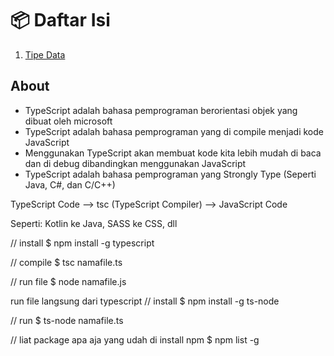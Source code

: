 # 📦 Daftar Isi

1. [Tipe Data](./1.ts)

## About

- TypeScript adalah bahasa pemprograman berorientasi objek yang dibuat oleh microsoft
- TypeScript adalah bahasa pemprograman yang di compile menjadi kode JavaScript
- Menggunakan TypeScript akan membuat kode kita lebih mudah di baca dan di debug dibandingkan menggunakan JavaScript
- TypeScript adalah bahasa pemprograman yang Strongly Type (Seperti Java, C#, dan C/C++)

TypeScript Code --> tsc (TypeScript Compiler) --> JavaScript Code

Seperti: Kotlin ke Java, SASS ke CSS, dll

// install
$ npm install -g typescript

// compile
$ tsc namafile.ts

// run file
$ node namafile.js

run file langsung dari typescript
// install
$ npm install -g ts-node

// run
$ ts-node namafile.ts

// liat package apa aja yang udah di install npm
$ npm list -g
